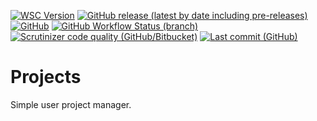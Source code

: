 [![WSC Version](https://img.shields.io/badge/WSC-5.4-blue)](https://github.com/WoltLab/WCF/tree/master)
[![GitHub release (latest by date including pre-releases)](https://img.shields.io/github/v/release/teralios/tasklist?include_prereleases&style=flat)](https://github.com/Teralios/tasklist/releases)
[![GitHub](https://img.shields.io/github/license/Teralios/tasklist?style=flat)](https://www.gnu.org/licenses/gpl-3.0.txt)
[![GitHub Workflow Status (branch)](https://img.shields.io/github/workflow/status/teralios/tasklist/PHP%20Build/main)](https://github.com/Teralios/tasklist/actions?query=workflow%3A%22PHP+Build%22)
[![Scrutinizer code quality (GitHub/Bitbucket)](https://img.shields.io/scrutinizer/quality/g/teralios/tasklist/main)](https://scrutinizer-ci.com/g/Teralios/tasklist/?branch=main)
[![Last commit (GitHub)](https://img.shields.io/github/last-commit/teralios/tasklist/main)](https://github.com/Teralios/tasklist/commits/main)

# Projects
Simple user project manager.
